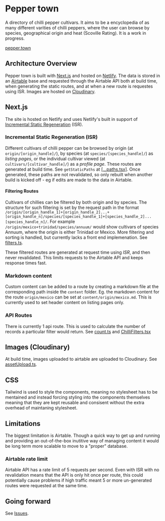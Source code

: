 # Pepper town

A directory of chilli pepper cultivars. It aims to be a encyclopedia of as many different varities of chilli peppers, where the user can browse by species, geographical origin and heat (Scoville Rating). It is a work in progress.

[pepper.town](https://pepper.town)

## Architecture Overview

Pepper town is built with [Next.js](https://github.com/vercel/next.js/) and hosted on [Netlify](https://www.netlify.com/). The data is stored in an [Airtable](https://airtable.com/) base and requested through the Airtable API both at build time, when generating the static routes, and at when a new route is requestes using ISR. Images are hosted on [Cloudinary](https://cloudinary.com/).

## Next.js

The site is hosted on Netlify and uses Netlify's built in support of [Incremental Static Regeneration](https://nextjs.org/docs/basic-features/data-fetching/incremental-static-regeneration) (ISR).

### Incremental Static Regeneration (ISR)

Different cultivars of chilli pepper can be browsed by origin (at `origin/[origin_handle]/`), by species (at `species/[species_handle]/`) as *listing pages*, or the individual cultivar viewed (at `cultivars/[cultivar_handle]/`) as a *profile page*. These routes are generated at build time. See `getStaticPaths` at [[...paths.tsx]](https://github.com/manister/peppertown/blob/main/pages/%5B...paths%5D.tsx). Once generated, these paths are not revalidated, so only rebuilt when another build is kicked off - eg if edits are made to the data in Airtable.

#### Filtering Routes

Cultivars of chillies can be filtered by both origin and by species. The structure for such filtering is set by the request path in the format `/origin/[origin_handle_1]+[origin_handle_2]...+[origin_handle_n]/species/[species_handle_1]+[species_handle_2]...[species_handle_n]/`. For example `/origin/mexico+trinidad/species/annuum/` would show cultivars of species Annuum, where the origin is either Trinidad or Mexico. More filtering and sorting is handled, but currently lacks a front end implemenation. See [filters.ts](https://github.com/manister/peppertown/blob/main/lib/filters.ts).

These filtered routes are generated at request time using *ISR*, and then never revalidated. This limits requests to the Airtable API and keeps response times fast.

### Markdown content

Custom content can be added to a route by creating a markdown file at the corresponding path inside the `content` folder. Eg. the markdown content for the route `origin/mexico` can be set at `content/origin/mexico.md`. This is currently used to set header content on listing pages only.

### API Routes

There is currently 1 api route. This is used to calculate the number of records a particular filter would return. See [count.ts](https://github.com/manister/peppertown/blob/main/pages/api/count.ts) and [ChilliFilters.tsx](https://github.com/manister/peppertown/blob/main/components/chillies/ChilliFilters.tsx)

## Images (Cloudinary)

At build time, images uploaded to airtable are uploaded to Cloudinary. See [assetUpload.ts](https://github.com/manister/peppertown/blob/main/tools/assetUpload.ts).

## CSS

Tailwind is used to style the components, meaning no stylesheet has to be mentained and instead forcing styling into the components themselves meaning that they are kept reusable and consisent without the extra overhead of maintaning stylesheet.

## Limitations

The biggest limitation is Airtable. Though a quick way to get up and running and providing an out-of-the-box inutitive way of managing content it would be long term more scalable to move to a "proper" database. 

### Airtable rate limit

Airtable API has a rate limit of 5 requests per second. Even with ISR with no revalidation means that the API is only hit once per route, this could potentially cause problems if high traffic meant 5 or more un-generated routes were requested at the same time. 

## Going forward

See [Issues](https://github.com/manister/peppertown/labels/tasks).
